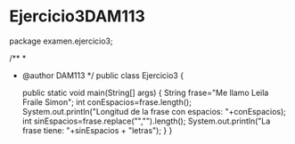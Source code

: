 # Ejercicio3DAM113
package examen.ejercicio3;

/**
 *
 * @author DAM113
 */
public class Ejercicio3 {

    public static void main(String[] args) {
       String frase="Me llamo Leila Fraile Simon";
       int conEspacios=frase.length();
        System.out.println("Longitud de la frase con espacios: "+conEspacios);
        int sinEspacios=frase.replace("","").length();
        System.out.println("La frase tiene: "+sinEspacios + "letras");
    }
}
